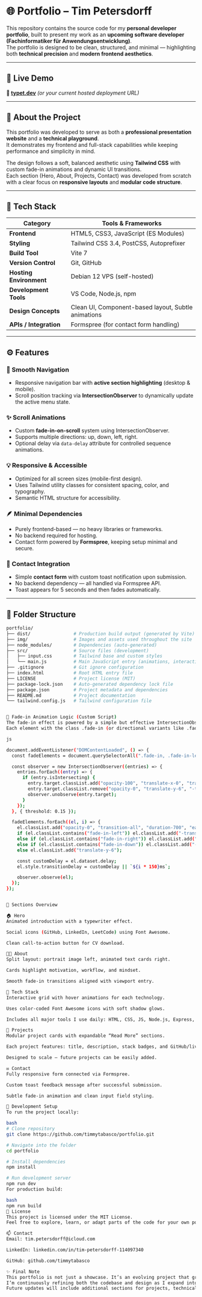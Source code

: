# 🌐 Portfolio – Tim Petersdorff

This repository contains the source code for my **personal developer portfolio**, built to present my work as an **upcoming software developer (Fachinformatiker für Anwendungsentwicklung)**.  
The portfolio is designed to be clean, structured, and minimal — highlighting both **technical precision** and **modern frontend aesthetics**.

---

## 🚀 Live Demo
**🔗 [typet.dev](https://typet.dev)** *(or your current hosted deployment URL)*

---

## 🧠 About the Project
This portfolio was developed to serve as both a **professional presentation website** and a **technical playground**.  
It demonstrates my frontend and full-stack capabilities while keeping performance and simplicity in mind.

The design follows a soft, balanced aesthetic using **Tailwind CSS** with custom fade-in animations and dynamic UI transitions.  
Each section (Hero, About, Projects, Contact) was developed from scratch with a clear focus on **responsive layouts** and **modular code structure**.

---

## 🧩 Tech Stack

| Category | Tools & Frameworks |
|-----------|--------------------|
| **Frontend** | HTML5, CSS3, JavaScript (ES Modules) |
| **Styling** | Tailwind CSS 3.4, PostCSS, Autoprefixer |
| **Build Tool** | Vite 7 |
| **Version Control** | Git, GitHub |
| **Hosting Environment** | Debian 12 VPS (self-hosted) |
| **Development Tools** | VS Code, Node.js, npm |
| **Design Concepts** | Clean UI, Component-based layout, Subtle animations |
| **APIs / Integration** | Formspree (for contact form handling) |

---

## ⚙️ Features

### 🧭 Smooth Navigation
- Responsive navigation bar with **active section highlighting** (desktop & mobile).
- Scroll position tracking via **IntersectionObserver** to dynamically update the active menu state.

### ✨ Scroll Animations
- Custom **fade-in-on-scroll** system using IntersectionObserver.
- Supports multiple directions: up, down, left, right.
- Optional delay via `data-delay` attribute for controlled sequence animations.

### 💡 Responsive & Accessible
- Optimized for all screen sizes (mobile-first design).
- Uses Tailwind utility classes for consistent spacing, color, and typography.
- Semantic HTML structure for accessibility.

### 🪶 Minimal Dependencies
- Purely frontend-based — no heavy libraries or frameworks.
- No backend required for hosting.
- Contact form powered by **Formspree**, keeping setup minimal and secure.

### 💌 Contact Integration
- Simple **contact form** with custom toast notification upon submission.
- No backend dependency — all handled via Formspree API.
- Toast appears for 5 seconds and then fades automatically.

---

## 🧱 Folder Structure

```bash
portfolio/
├── dist/                # Production build output (generated by Vite)
├── img/                 # Images and assets used throughout the site
├── node_modules/        # Dependencies (auto-generated)
├── src/                 # Source files (development)
│   ├── input.css        # Tailwind base and custom styles
│   └── main.js          # Main JavaScript entry (animations, interactivity, fade logic)
├── .gitignore           # Git ignore configuration
├── index.html           # Root HTML entry file
├── LICENSE              # Project license (MIT)
├── package-lock.json    # Auto-generated dependency lock file
├── package.json         # Project metadata and dependencies
├── README.md            # Project documentation
└── tailwind.config.js   # Tailwind configuration file


🧠 Fade-in Animation Logic (Custom Script)
The fade-in effect is powered by a simple but effective IntersectionObserver-based logic.
Each element with the class .fade-in (or directional variants like .fade-in-left) smoothly animates into view when entering the viewport.

js

document.addEventListener("DOMContentLoaded", () => {
  const fadeElements = document.querySelectorAll(".fade-in, .fade-in-left, .fade-in-right, .fade-in-down");

  const observer = new IntersectionObserver((entries) => {
    entries.forEach((entry) => {
      if (entry.isIntersecting) {
        entry.target.classList.add("opacity-100", "translate-x-0", "translate-y-0");
        entry.target.classList.remove("opacity-0", "translate-y-6", "-translate-y-6", "translate-x-6", "-translate-x-6");
        observer.unobserve(entry.target);
      }
    });
  }, { threshold: 0.15 });

  fadeElements.forEach((el, i) => {
    el.classList.add("opacity-0", "transition-all", "duration-700", "ease-out");
    if (el.classList.contains("fade-in-left")) el.classList.add("-translate-x-6");
    else if (el.classList.contains("fade-in-right")) el.classList.add("translate-x-6");
    else if (el.classList.contains("fade-in-down")) el.classList.add("-translate-y-6");
    else el.classList.add("translate-y-6");

    const customDelay = el.dataset.delay;
    el.style.transitionDelay = customDelay || `${i * 150}ms`;

    observer.observe(el);
  });
});


🧭 Sections Overview

🏠 Hero
Animated introduction with a typewriter effect.

Social icons (GitHub, LinkedIn, LeetCode) using Font Awesome.

Clean call-to-action button for CV download.

👨‍💻 About
Split layout: portrait image left, animated text cards right.

Cards highlight motivation, workflow, and mindset.

Smooth fade-in transitions aligned with viewport entry.

🧠 Tech Stack
Interactive grid with hover animations for each technology.

Uses color-coded Font Awesome icons with soft shadow glows.

Includes all major tools I use daily: HTML, CSS, JS, Node.js, Express, Tailwind, MariaDB, Git, Vite, REST.

💼 Projects
Modular project cards with expandable “Read More” sections.

Each project features: title, description, stack badges, and GitHub/live links.

Designed to scale — future projects can be easily added.

✉️ Contact
Fully responsive form connected via Formspree.

Custom toast feedback message after successful submission.

Subtle fade-in animation and clean input field styling.

🧰 Development Setup
To run the project locally:

bash
# Clone repository
git clone https://github.com/timmytabasco/portfolio.git

# Navigate into the folder
cd portfolio

# Install dependencies
npm install

# Run development server
npm run dev
For production build:

bash
npm run build
🧾 License
This project is licensed under the MIT License.
Feel free to explore, learn, or adapt parts of the code for your own portfolio.

📫 Contact
Email: tim.petersdorff@icloud.com

LinkedIn: linkedin.com/in/tim-petersdorff-114097340

GitHub: github.com/timmytabasco

✨ Final Note
This portfolio is not just a showcase. It’s an evolving project that grows with my skills.
I’m continuously refining both the codebase and design as I expand into full-stack and backend development.
Future updates will include additional sections for projects, technical write-ups, and case studies.

